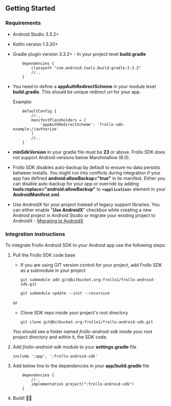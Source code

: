## Getting Started

### Requirements

- Android Studio 3.3.2+
- Kotlin version 1.3.30+
- Gradle plugin version 3.3.2+ - In your project level **build.gradle**    
    ```    
        dependencies {    
            classpath "com.android.tools.build:gradle:3.3.2"    
            //..    
        }    
    ```
- You need to define a **appAuthRedirectScheme** in your module level **build.gradle**. This should be unique redirect uri for your app.    

    Example:

    ```
        defaultConfig {
            //..
            manifestPlaceholders = [
                'appAuthRedirectScheme': 'frollo-sdk-example://authorize'
            ]
            //..
        }
    ```
- **minSdkVersion** in your gradle file must be **23** or above. Frollo SDK does not support Android versions below Marshmallow (6.0).
- Frollo SDK disables auto-backup by default to ensure no data persists between installs. You might run into conflicts during integration if your app has defined **android:allowBackup="true"** in its manifest. Either you can disable auto-backup for your app or override by adding **tools:replace="android:allowBackup"** to **`<application>`** element in your **AndroidManifest.xml**.
- Use AndroidX for your project instead of legacy support libraries. You can either enable "**Use AndroidX**" checkbox while creating a new Android project in Android Studio or migrate your existing project to AndroidX - [Migrating to AndroidX](https://developer.android.com/jetpack/androidx/migrate)

### Integration instructions

To integrate Frollo Android SDK to your Android app use the following steps:

1. Pull the Frollo SDK code base    

      - If you are using GIT version control for your project, add Frollo SDK as a submodule in your project    

        `git submodule add git@bitbucket.org:frollo1/frollo-android-sdk.git`    
    
        `git submodule update --init --recursive`    

      or

      - Clone SDK repo inside your project's root directory    

        `git clone git@bitbucket.org:frollo1/frollo-android-sdk.git`    

    You should see a folder named _frollo-android-sdk_ inside your root project directory and within it, the SDK code.

2. Add _frollo-android-sdk_ module to your **settings.gradle** file

    `include ':app', ':frollo-android-sdk'`

3. Add below line to the dependencies in your **app/build.gradle** file    
    ```    
        dependencies {    
            //..    
            implementation project(":frollo-android-sdk")    
        }    
    ```
4. Build! 👷‍♂️